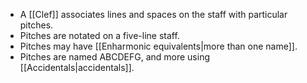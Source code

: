 - A [[Clef]] associates lines and spaces on the staff with particular pitches.
- Pitches are notated on a five-line staff.
- Pitches may have [[Enharmonic equivalents|more than one name]].
- Pitches are named ABCDEFG, and more using [[Accidentals|accidentals]].